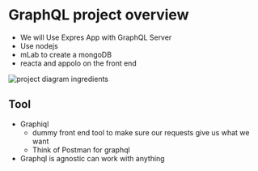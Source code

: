 # GraphQL project overview
* We will Use Expres App with GraphQL Server
* Use nodejs
* mLab to create a mongoDB
* reacta and appolo on the front end

![project diagram ingredients](https://i.imgur.com/cQJ7Epf.png)

## Tool
* Graphiql
    - dummy front end tool to make sure our requests give us what we want
    - Think of Postman for graphql
* Graphql is agnostic can work with anything
